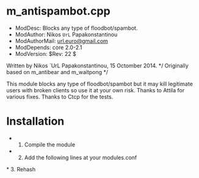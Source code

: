 m_antispambot.cpp
=======

* ModDesc: Blocks any type of floodbot/spambot. 
* ModAuthor: Nikos `UrL` Papakonstantinou
* ModAuthorMail: url.euro@gmail.com 
* ModDepends: core 2.0-2.1 
* ModVersion: $Rev: 22 $ 

Written by Nikos `UrL Papakonstantinou, 15 Octomber 2014. */
Originally based on m_antibear and m_waitpong */


This module blocks any type of floodbot/spambot but it may kill 
legitimate users with broken clients so use it at your own risk.
Thanks to Attila for various fixes.
Thanks to Ctcp for the tests.



Installation
=======
* 1. Compile the module 
* 2. Add the following lines at your modules.conf 
<module name="m_antispambot.so">
<AntiSpambot link="http://yoursite.gr" sendsnotice="false" msgonreply="true">
* 3. Rehash
